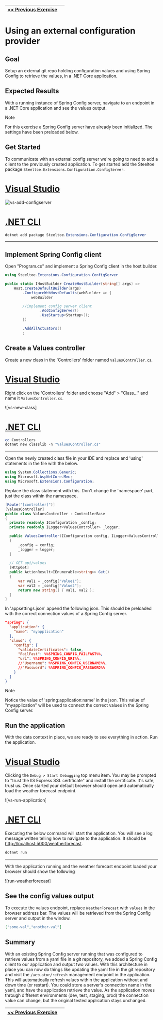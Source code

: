 ﻿---
uid: labs/spring-one/exercise4
_disableContribution: true
_disableToc: true
_disableFooter: true
_homePath: "./"
_disableNav: true
---
[vs-add-configserver]: ~/labs/images/vs-add-configserver.png "Add configuration server library"

[home-page-link]: index.md
[exercise-1-link]: exercise1.md
[exercise-2-link]: exercise2.md
[exercise-3-link]: exercise3.md
[exercise-4-link]: exercise4.md

|[<< Previous Exercise][exercise-3-link]||
|:--|--:|

# Using an external configuration provider

## Goal

Setup an external git repo holding configuration values and using Spring Config to retrieve the values, in a .NET Core application.

## Expected Results

With a running instance of Spring Config server, navigate to an endpoint in a .NET Core application and see the values output.

> [!NOTE]
> For this exercise a Spring Config server have already been initialized. The settings have been preloaded below.

## Get Started

To communicate with an external config server we're going to need to add a client to the previously created application. To get started add the Steeltoe package `Steeltoe.Extensions.Configuration.ConfigServer`.

# [Visual Studio](#tab/visual-studio)

![vs-add-configserver]

# [.NET CLI](#tab/dotnet-cli)

```powershell
dotnet add package Steeltoe.Extensions.Configuration.ConfigServer
```

***

## Implement Spring Config client

Open "Program.cs" and implement a Spring Config client in the host builder.

```csharp
using Steeltoe.Extensions.Configuration.ConfigServer
```

```csharp
public static IHostBuilder CreateHostBuilder(string[] args) =>
	Host.CreateDefaultBuilder(args)
		.ConfigureWebHostDefaults(webBuilder => {
			webBuilder

        //implement config server client
				.AddConfigServer()
				.UseStartup<Startup>();
		})

		.AddAllActuators()
		;
```

## Create a Values controller

Create a new class in the 'Controllers' folder named `ValuesController.cs`.

# [Visual Studio](#tab/visual-studio)

Right click on the 'Controllers' folder and choose "Add" > "Class..." and name it `ValuesController.cs`.

![vs-new-class]

# [.NET CLI](#tab/dotnet-cli)

```powershell
cd Controllers
dotnet new classlib -n "ValuesController.cs"
```

***

Open the newly created class file in your IDE and replace and 'using' statements in the file with the below.

```csharp
using System.Collections.Generic;
using Microsoft.AspNetCore.Mvc;
using Microsoft.Extensions.Configuration;
```

Replace the class statement with this. Don't change the 'namespace' part, just the class within the namespace.

```csharp
[Route("[controller]")]
[ValuesController]
public class ValuesController : ControllerBase
{
  private readonly IConfiguration _config;
  private readonly ILogger<ValuesController> _logger;

  public ValuesController(IConfiguration config, ILogger<ValuesController> logger)
  {
      _config = config;
      _logger = logger;
  }
  
  // GET api/values
  [HttpGet]
  public ActionResult<IEnumerable<string>> Get()
  {
      var val1 = _config["Value1"];
      var val2 = _config["Value2"];
      return new string[] { val1, val2 };
  }
}
```

In 'appsettings.json' append the following json. This should be preloaded with the correct connection values of a Spring Config server.

```json
"spring": {
  "application": {
    "name": "myapplication"
  },
  "cloud": {
    "config": {
      "validateCertificates": false,
      "FailFast": %%SPRING_CONFIG_FAILFAST%%,
      "uri": %%SPRING_CONFIG_URI%%,
      //"Username": %%SPRING_CONFIG_USERNAME%%,
      //"Password": %%SPRING_CONFIG_PASSWORD%%
    }
  }
}
```

> [!NOTE]
> Notice the value of 'spring:application:name' in the json. This value of "myapplication" will be used to connect the correct values in the Spring Config server.

## Run the application

With the data context in place, we are ready to see everything in action. Run the application.

# [Visual Studio](#tab/visual-studio)

Clicking the `Debug > Start Debugging` top menu item. You may be prompted to "trust the IIS Express SSL certificate" and install the certificate. It's safe, trust us. Once started your default browser should open and automatically load the weather forecast endpoint.

![vs-run-application]

# [.NET CLI](#tab/dotnet-cli)

Executing the below command will start the application. You will see a log message written telling how to navigate to the application. It should be [http://localhost:5000/weatherforecast](http://localhost:5000/weatherforecast).

```powershell
dotnet run
```

***

With the application running and the weather forecast endpoint loaded your browser should show the following

![run-weatherforecast]

## See the config values output

To execute the values endpoint, replace `WeatherForecast` with `values` in the browser address bar. The values will be retrieved from the Spring Config server and output in the window.

```json
["some-val","another-val"]
```

## Summary

With an existing Spring Config server running that was configured to retrieve values from a yaml file in a git repository, we added a Spring Config client to our application and output two values. With this architecture in place you can now do things like updating the yaml file in the git repository and visit the `/actuator/refresh` management endpoint in the application. This will automatically refresh values within the application without and down time (or restart). You could store a server's connection name in the yaml, and have the application retrieve the value. As the application moves through different environments (dev, test, staging, prod) the connection value can change, but the original tested application stays unchanged.

|[<< Previous Exercise][exercise-3-link]||
|:--|--:|
